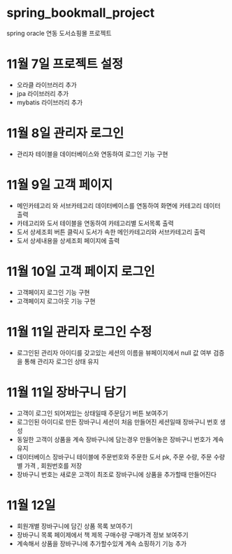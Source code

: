 # spring_bookmall_project
spring oracle 연동 도서쇼핑몰 프로젝트


# 11월 7일 프로젝트 설정 
- 오라클 라이브러리 추가
- jpa 라이브러리 추가
- mybatis 라이브러리 추가

# 11월 8일 관리자 로그인 
- 관리자 테이블을 데이터베이스와 연동하여 로그인 기능 구현

# 11월 9일 고객 페이지
- 메인카테고리 와 서브카테고리 데이터베이스를 연동하여 화면에 카테고리 데이터 출력
- 카테고리와 도서 테이블을 연동하여 카테고리별 도서목록 출력
- 도서 상세조회 버튼 클릭시 도서가 속한 메인카테고리와 서브카테고리 출력
- 도서 상세내용을 상세조회 페이지에 출력

# 11월 10일 고객 페이지 로그인
- 고객페이지 로그인 기능 구현
- 고객페이지 로그아웃 기능 구현

# 11월 11일 관리자 로그인 수정
- 로그인된 관리자 아이디를 갖고있는 세션의 이름을 뷰페이지에서 null 값 여부 검증을 통해 관리자 로그인 상태 유지

# 11월 11일 장바구니 담기
- 고객이 로그인 되어져있는 상태일때 주문담기 버튼 보여주기
- 로그인된 아이디로 만든 장바구니 세션이 처음 만들어진 세션일때 장바구니 번호 생성
- 동일한 고객이 상품을 계속 장바구니에 담는경우 만들어놓은 장바구니 번호가 계속 유지
- 데이터베이스 장바구니 테이블에 주문번호와 주문한 도서 pk, 주문 수량, 주문 수량별 가격 , 회원번호를 저장
- 장바구니 번호는 새로운 고객이 최조로 장바구니에 상품을 추가할때 만들어진다

# 11월 12일
- 회원개별 장바구니에 담긴 상품 목록 보여주기
- 장바구니 목록 페이제에서 책 제목 구매수량 구매가격 정보 보여주기
- 계속해서 상품을 장바구니에 추가할수있게 계속 쇼핑하기 기능 추가



